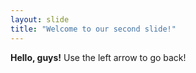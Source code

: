 ```yaml
---
layout: slide
title: "Welcome to our second slide!"
---
```

**Hello, guys!**
Use the left arrow to go back!

